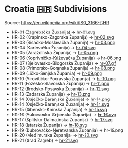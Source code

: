 # Croatia 🇭🇷 Subdivisions

Source: https://en.wikipedia.org/wiki/ISO_3166-2:HR

* HR-01 (Zagrebačka Županija) -> [hr-01.svg](https://github.com/amckenna41/iso3166-flag-icons/blob/main/iso3166-2-icons/HR/hr-01.svg)
* HR-02 (Krapinsko-Zagorska Županija) -> [hr-02.svg](https://github.com/amckenna41/iso3166-flag-icons/blob/main/iso3166-2-icons/HR/hr-02.svg)
* HR-03 (Sisačko-Moslavačka Županija) -> [hr-03.png](https://github.com/amckenna41/iso3166-flag-icons/blob/main/iso3166-2-icons/HR/hr-03.png)
* HR-04 (Karlovačka Županija) -> [hr-04.svg](https://github.com/amckenna41/iso3166-flag-icons/blob/main/iso3166-2-icons/HR/hr-04.svg)
* HR-05 (Varaždinska Županija) -> [hr-05.png](https://github.com/amckenna41/iso3166-flag-icons/blob/main/iso3166-2-icons/HR/hr-05.png)
* HR-06 (Koprivničko-Križevačka Županija) -> [hr-06.png](https://github.com/amckenna41/iso3166-flag-icons/blob/main/iso3166-2-icons/HR/hr-06.png)
* HR-07 (Bjelovarsko-Bilogorska Županija) -> [hr-07.gif](https://github.com/amckenna41/iso3166-flag-icons/blob/main/iso3166-2-icons/HR/hr-07.gif)
* HR-08 (Primorsko-Goranska Županija) -> [hr-08.png](https://github.com/amckenna41/iso3166-flag-icons/blob/main/iso3166-2-icons/HR/hr-08.png)
* HR-09 (Ličko-Senjska Županija) -> [hr-09.png](https://github.com/amckenna41/iso3166-flag-icons/blob/main/iso3166-2-icons/HR/hr-09.png)
* HR-10 (Virovitičko-Podravska Županija) -> [hr-10.png](https://github.com/amckenna41/iso3166-flag-icons/blob/main/iso3166-2-icons/HR/hr-10.png)
* HR-11 (Požeško-Slavonska Županija) -> [hr-11.png](https://github.com/amckenna41/iso3166-flag-icons/blob/main/iso3166-2-icons/HR/hr-11.png)
* HR-12 (Brodsko-Posavska Županija) -> [hr-12.svg](https://github.com/amckenna41/iso3166-flag-icons/blob/main/iso3166-2-icons/HR/hr-12.svg)
* HR-13 (Zadarska Županija) -> [hr-13.png](https://github.com/amckenna41/iso3166-flag-icons/blob/main/iso3166-2-icons/HR/hr-13.png)
* HR-14 (Osječko-Baranjska Županija) -> [hr-14.png](https://github.com/amckenna41/iso3166-flag-icons/blob/main/iso3166-2-icons/HR/hr-14.png)
* HR-14 (Osječko-Baranjska Županija) -> [hr-14.svg](https://github.com/amckenna41/iso3166-flag-icons/blob/main/iso3166-2-icons/HR/hr-14.svg)
* HR-15 (Šibensko-Kninska Županija) -> [hr-15.svg](https://github.com/amckenna41/iso3166-flag-icons/blob/main/iso3166-2-icons/HR/hr-15.svg)
* HR-16 (Vukovarsko-Srijemska Županija) -> [hr-16.svg](https://github.com/amckenna41/iso3166-flag-icons/blob/main/iso3166-2-icons/HR/hr-16.svg)
* HR-17 (Splitsko-Dalmatinska Županija) -> [hr-17.svg](https://github.com/amckenna41/iso3166-flag-icons/blob/main/iso3166-2-icons/HR/hr-17.svg)
* HR-18 (Istarska Županija) -> [hr-18.svg](https://github.com/amckenna41/iso3166-flag-icons/blob/main/iso3166-2-icons/HR/hr-18.svg)
* HR-19 (Dubrovačko-Neretvanska Županija) -> [hr-19.png](https://github.com/amckenna41/iso3166-flag-icons/blob/main/iso3166-2-icons/HR/hr-19.png)
* HR-20 (Međimurska Županija) -> [hr-20.svg](https://github.com/amckenna41/iso3166-flag-icons/blob/main/iso3166-2-icons/HR/hr-20.svg)
* HR-21 (Grad Zagreb) -> [hr-21.svg](https://github.com/amckenna41/iso3166-flag-icons/blob/main/iso3166-2-icons/HR/hr-21.svg)
